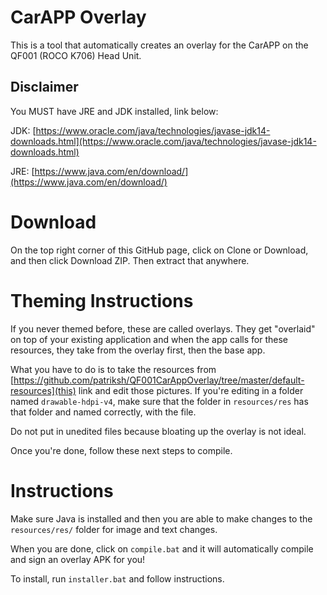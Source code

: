 # CarAPP Overlay

This is a tool that automatically creates an overlay for the CarAPP on the QF001 (ROCO K706) Head Unit.

## Disclaimer
You MUST have JRE and JDK installed, link below:

JDK: [https://www.oracle.com/java/technologies/javase-jdk14-downloads.html](https://www.oracle.com/java/technologies/javase-jdk14-downloads.html)

JRE: [https://www.java.com/en/download/](https://www.java.com/en/download/)


# Download
On the top right corner of this GitHub page, click on Clone or Download, and then click Download ZIP. Then extract that anywhere.


# Theming Instructions
If you never themed before, these are called overlays. They get "overlaid" on top of your existing application and when the app calls for these resources, 
they take from the overlay first, then the base app.

What you have to do is to take the resources from [https://github.com/patriksh/QF001CarAppOverlay/tree/master/default-resources](this) link and edit those pictures. 
If you're editing in a folder named `drawable-hdpi-v4`, make sure that the folder in `resources/res` has that folder and named correctly, with the file. 

Do not put in unedited files because bloating up the overlay is not ideal.

Once you're done, follow these next steps to compile.


# Instructions
Make sure Java is installed and then you are able to make changes to the `resources/res/` folder for image and text changes.

When you are done, click on `compile.bat` and it will automatically compile and sign an overlay APK for you!

To install, run `installer.bat` and follow instructions.
